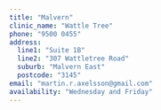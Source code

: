 ```yaml
---
title: "Malvern"
clinic_name: "Wattle Tree"
phone: "9500 0455"
address:
  line1: "Suite 1B"
  line2: "307 Wattletree Road"
  suburb: "Malvern East"
  postcode: "3145"
email: "martin.r.axelsson@gmail.com"
availability: "Wednesday and Friday"
---
```

